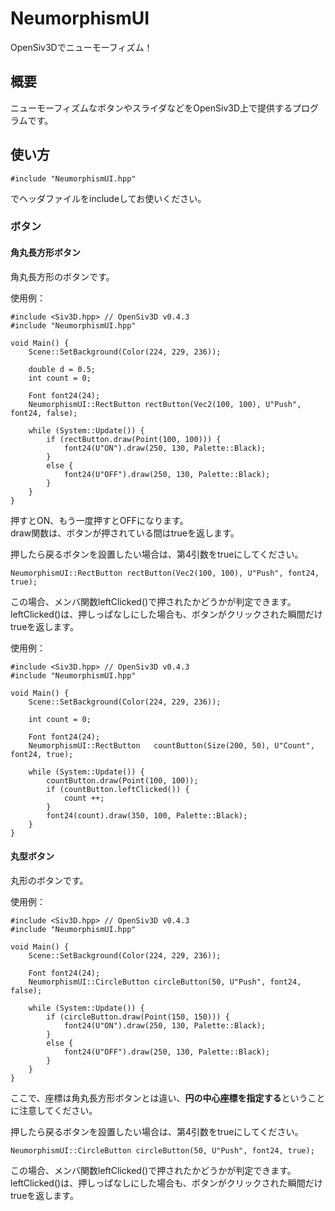 # NeumorphismUI
OpenSiv3Dでニューモーフィズム！

## 概要
ニューモーフィズムなボタンやスライダなどをOpenSiv3D上で提供するプログラムです。

## 使い方
```
#include "NeumorphismUI.hpp"
```
でヘッダファイルをincludeしてお使いください。  
  
### ボタン
#### 角丸長方形ボタン
角丸長方形のボタンです。  
  
使用例：
```
#include <Siv3D.hpp> // OpenSiv3D v0.4.3
#include "NeumorphismUI.hpp"

void Main() {
	Scene::SetBackground(Color(224, 229, 236));
	
	double d = 0.5;
	int count = 0;
	
	Font font24(24);
	NeumorphismUI::RectButton rectButton(Vec2(100, 100), U"Push", font24, false);
	
	while (System::Update()) {
		if (rectButton.draw(Point(100, 100))) {
			font24(U"ON").draw(250, 130, Palette::Black);
		}
		else {
			font24(U"OFF").draw(250, 130, Palette::Black);
		}
	}
}
```
押すとON、もう一度押すとOFFになります。  
draw関数は、ボタンが押されている間はtrueを返します。
  
  
押したら戻るボタンを設置したい場合は、第4引数をtrueにしてください。
```
NeumorphismUI::RectButton rectButton(Vec2(100, 100), U"Push", font24, true);
```
この場合、メンバ関数leftClicked()で押されたかどうかが判定できます。  
leftClicked()は、押しっぱなしにした場合も、ボタンがクリックされた瞬間だけtrueを返します。  
  
使用例：
```
#include <Siv3D.hpp> // OpenSiv3D v0.4.3
#include "NeumorphismUI.hpp"

void Main() {
	Scene::SetBackground(Color(224, 229, 236));
	
	int count = 0;
	
	Font font24(24);
	NeumorphismUI::RectButton 	countButton(Size(200, 50), U"Count", font24, true);
	
	while (System::Update()) {
		countButton.draw(Point(100, 100));
		if (countButton.leftClicked()) {
			count ++;
		}
		font24(count).draw(350, 100, Palette::Black);
	}
}
```

#### 丸型ボタン
丸形のボタンです。  
  
使用例：
```
#include <Siv3D.hpp> // OpenSiv3D v0.4.3
#include "NeumorphismUI.hpp"

void Main() {
	Scene::SetBackground(Color(224, 229, 236));
	
	Font font24(24);
	NeumorphismUI::CircleButton circleButton(50, U"Push", font24, false);
	
	while (System::Update()) {
		if (circleButton.draw(Point(150, 150))) {
			font24(U"ON").draw(250, 130, Palette::Black);
		}
		else {
			font24(U"OFF").draw(250, 130, Palette::Black);
		}
	}
}
```
ここで、座標は角丸長方形ボタンとは違い、**円の中心座標を指定する**ということに注意してください。  
  
押したら戻るボタンを設置したい場合は、第4引数をtrueにしてください。
```
NeumorphismUI::CircleButton circleButton(50, U"Push", font24, true);
```
この場合、メンバ関数leftClicked()で押されたかどうかが判定できます。  
leftClicked()は、押しっぱなしにした場合も、ボタンがクリックされた瞬間だけtrueを返します。  

